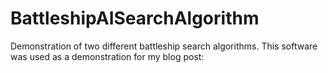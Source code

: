 # BattleshipAISearchAlgorithm
Demonstration of two different battleship search algorithms.  This software was used as a demonstration for my blog post:

